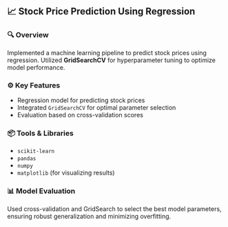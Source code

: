 ## 📈 Stock Price Prediction Using Regression

### 🔍 Overview
Implemented a machine learning pipeline to predict stock prices using regression. Utilized **GridSearchCV** for hyperparameter tuning to optimize model performance.

### ⚙️ Key Features
- Regression model for predicting stock prices
- Integrated `GridSearchCV` for optimal parameter selection
- Evaluation based on cross-validation scores

### 📦 Tools & Libraries
- `scikit-learn`
- `pandas`
- `numpy`
- `matplotlib` (for visualizing results)

### 📊 Model Evaluation
Used cross-validation and GridSearch to select the best model parameters, ensuring robust generalization and minimizing overfitting.



